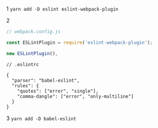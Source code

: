 1
`yarn add -D eslint eslint-webpack-plugin`

2
```javascript
// webpack.config.js

const ESLintPlugin = require('eslint-webpack-plugin');

new ESLintPlugin(),
```

```text
// .eslintrc

{
  "parser": "babel-eslint",
  "rules": {
    "quotes": ["error", "single"],
    "comma-dangle": ["error", "only-multiline"]
  }
}
```

3
`yarn add -D babel-eslint`
